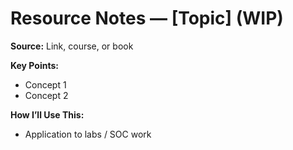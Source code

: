 # Resource Notes — [Topic] (WIP)

**Source:** Link, course, or book  

**Key Points:**  
- Concept 1  
- Concept 2  

**How I’ll Use This:**  
- Application to labs / SOC work
